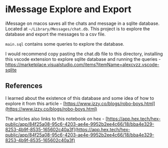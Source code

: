 # iMessage Explore and Export

iMessage on macos saves all the chats and message in a sqlite database. Located at `~/Library/Messages/chat.db`. This project is to explore the database and export the messages to a csv file.

`main.sql` contains some queries to explore the database.

I would recommend copy pasting the chat.db file to this directory, installing this vscode extension to explore sqlite database and running the queries - https://marketplace.visualstudio.com/items?itemName=alexcvzz.vscode-sqlite

## References

I learned about the existence of this database and some idea of how to explore it from this article - [https://www.izzy.co/blogs/robo-boys.html](https://www.izzy.co/blogs/robo-boys.html)

The articles also links to this notebook on hex - [https://app.hex.tech/hex-public/app/84f25a08-95c6-4203-ae4e-9952b2ee4c66/18/bba4e329-8253-4b9f-8535-165602c40a3f](https://app.hex.tech/hex-public/app/84f25a08-95c6-4203-ae4e-9952b2ee4c66/18/bba4e329-8253-4b9f-8535-165602c40a3f)
